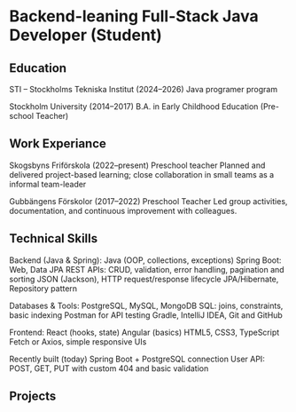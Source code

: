 # Backend-leaning Full-Stack Java Developer (Student)

## Education ## 
STI – Stockholms Tekniska Institut (2024–2026)
Java programer program 


Stockholm University (2014–2017)
B.A. in Early Childhood Education (Pre-school Teacher)

## Work Experiance ##  
Skogsbyns Friförskola (2022–present)
Preschool teacher
Planned and delivered project-based learning; 
close collaboration in small teams as a informal team-leader
 
Gubbängens Förskolor (2017–2022)
Preschool Teacher
Led group activities, documentation, and continuous improvement with colleagues.

## Technical Skills ##
Backend (Java & Spring): 
Java (OOP, collections, exceptions)
Spring Boot: Web, Data JPA
REST APIs: CRUD, validation, error handling, pagination and sorting
JSON (Jackson), HTTP request/response lifecycle
JPA/Hibernate, Repository pattern

Databases & Tools:
PostgreSQL, MySQL, MongoDB
SQL: joins, constraints, basic indexing
Postman for API testing
Gradle, IntelliJ IDEA, Git and GitHub 

Frontend:
React (hooks, state)
Angular (basics)
HTML5, CSS3, TypeScript
Fetch or Axios, simple responsive UIs 

Recently built (today)
Spring Boot + PostgreSQL connection
User API: POST, GET, PUT with custom 404 and basic validation

## Projects ## 




